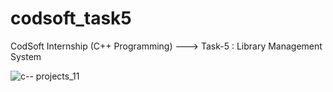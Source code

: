 # codsoft_task5
CodSoft Internship (C++ Programming) ---> Task-5 : Library Management System

![c-- projects_11](https://github.com/SoumyadipPal26/codsoft_task5/assets/128726200/e06f7909-30d4-490d-8dbd-546688328a82)
